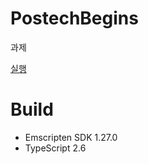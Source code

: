 PostechBegins
=============

과제

[실행](http://classnull.github.io/PostechBegins/)

# Build

* Emscripten SDK 1.27.0
* TypeScript 2.6
